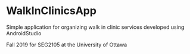 # WalkInClinicsApp
Simple application for organizing walk in clinic services developed using AndroidStudio

Fall 2019 for SEG2105 at the University of Ottawa

